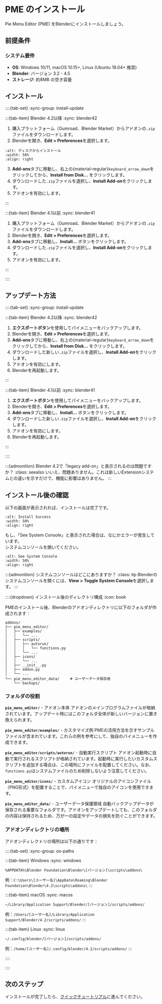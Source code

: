 # PME のインストール

Pie Menu Editor (PME) をBlenderにインストールしましょう。

## 前提条件

### システム要件
- **OS**: Windows 10/11, macOS 10.15+, Linux (Ubuntu 18.04+ 推奨)
- **Blender**: バージョン 3.2 - 4.5
- **ストレージ**: 約8MB の空き容量

## インストール

::::{tab-set}
:sync-group: install-update

:::{tab-item} Blender 4.2以降
:sync: blender42

1.  購入プラットフォーム（Gumroad、Blender Market）からアドオンの`.zip`ファイルをダウンロードします。
2.  Blenderを開き、**Edit > Preferences**を選択します。

```{image} _static/getting_started/install_from_disk.png
:alt: ディスクからインストール
:width: 50%
:align: right
```

3.  **Add-ons**タブに移動し、右上の{material-regular}`keyboard_arrow_down`をクリックしてから、**Install from Disk...** をクリックします。
4.  ダウンロードした`.zip`ファイルを選択し、**Install Add-on**をクリックします。
5.  アドオンを有効にします。

:::

:::{tab-item} Blender 4.1以前
:sync: blender41

1.  購入プラットフォーム（Gumroad、Blender Market）からアドオンの`.zip`ファイルをダウンロードします。
2.  Blenderを開き、**Edit > Preferences**を選択します。
3.  **Add-ons**タブに移動し、**Install...** ボタンをクリックします。
4.  ダウンロードした`.zip`ファイルを選択し、**Install Add-on**をクリックします。
5.  アドオンを有効にします。

:::

::::

## アップデート方法

::::{tab-set}
:sync-group: install-update

:::{tab-item} Blender 4.2以降
:sync: blender42

1.  **エクスポートボタン**を使用してパイメニューをバックアップします。
2.  Blenderを開き、**Edit > Preferences**を選択します。
3.  **Add-ons**タブに移動し、右上の{material-regular}`keyboard_arrow_down`をクリックしてから、**Install from Disk...** をクリックします。
4.  ダウンロードした新しい`.zip`ファイルを選択し、**Install Add-on**をクリックします。
5.  アドオンを有効にします。
6.  Blenderを再起動します。

:::

:::{tab-item} Blender 4.1以前
:sync: blender41

1.  **エクスポートボタン**を使用してパイメニューをバックアップします。
2.  Blenderを開き、**Edit > Preferences**を選択します。
3.  **Add-ons**タブに移動し、**Install...** ボタンをクリックします。
4.  ダウンロードした新しい`.zip`ファイルを選択し、**Install Add-on**をクリックします。
5.  アドオンを有効にします。
6.  Blenderを再起動します。

:::

::::

:::{admonition} Blender 4.2で「legacy add-on」と表示されるのは問題ですか？
:class: seealso
いいえ、問題ありません。これは新しいExtensionシステムとの違いを示すだけで、機能に影響はありません。
:::

## インストール後の確認

以下の画面が表示されれば、インストールは完了です。

```{image} _static/getting_started/install_success.png
:alt: Install Success
:width: 50%
:align: right
```

もし、「See System Console」と表示された場合は、なにかエラーが発生しています。\
システムコンソールを開いてください。

```{image} _static/getting_started/some_error.png
:alt: See System Console
:width: 50%
:align: right
```

:::{admonition} システムコンソールはどこにありますか？
:class: tip
Blenderのシステムコンソールを開くには、**View > Toggle System Console**を選択します。
:::

<!-- ### インストールエラー
(WIP)

**エラー**: "Module not found"
- **原因**: Blenderバージョン非対応
- **解決**: サポート対象バージョンの確認

**エラー**: "Permission denied"
- **原因**: 管理者権限不足
- **解決**: Blenderを管理者として実行

### 動作エラー

**問題**: アドオンが表示されない
- **確認事項**: アドオンの有効化状態
- **解決手順**: Preferences > Add-ons > Pie Menu Editor にチェック -->


::::{dropdown} インストール後のディレクトリ構成
:icon: book

PMEのインストール後、Blenderのアドオンディレクトリに以下のフォルダが作成されます：

```{code-block} text
addons/
├── pie_menu_editor/  
|   ├── examples/
|   │   └── ...
│   ├── scripts/
│   │   ├── autorun/
│   │   │   └── functions.py
│   │   └── ...
│   ├── icons/
│   │   └── ...
│   ├── __init__.py
│   ├── addon.py
│   └── ...
└── pie_menu_editor_data/     # ユーザーデータ保存用
    └── backups/
```

### フォルダの役割

**`pie_menu_editor/`** - アドオン本体
アドオンのメインプログラムファイルが格納されています。アップデート時にはこのフォルダ全体が新しいバージョンに置き換えられます。

**`pie_menu_editor/examples/`** - カスタマイズ例
PMEの活用方法を示すサンプルファイルが含まれています。これらの例を参考にして、独自のパイメニューを作成できます。

**`pie_menu_editor/scripts/autorun/`** - 自動実行スクリプト
アドオン起動時に自動で実行されるスクリプトが格納されています。起動時に実行したいカスタムスクリプトを追加する場合は、この場所にファイルを配置してください。なお、`functions.py`はシステムファイルのため削除しないよう注意してください。

**`pie_menu_editor/icons/`** - カスタムアイコン
オリジナルのアイコンファイル（PNG形式）を配置することで、パイメニューで独自のアイコンを使用できます。

**`pie_menu_editor_data/`** - ユーザーデータ保護領域
自動バックアップデータが保存される重要なフォルダです。アドオンをアップデートしても、このフォルダの内容は保持されるため、万が一の設定やデータの損失を防ぐことができます。

### アドオンディレクトリの場所

アドオンディレクトリの場所は以下の通りです：

::::{tab-set}
:sync-group: os-paths

:::{tab-item} Windows
:sync: windows

```text
%APPDATA%\Blender Foundation\Blender\[バージョン]\scripts\addons\
```

例：`C:\Users\[ユーザー名]\AppData\Roaming\Blender Foundation\Blender\4.2\scripts\addons\`
:::

:::{tab-item} macOS
:sync: macos

```text
~/Library/Application Support/Blender/[バージョン]/scripts/addons/
```

例：`/Users/[ユーザー名]/Library/Application Support/Blender/4.2/scripts/addons/`
:::

:::{tab-item} Linux
:sync: linux

```text
~/.config/blender/[バージョン]/scripts/addons/
```

例：`/home/[ユーザー名]/.config/blender/4.2/scripts/addons/`
:::

::::

::::

## 次のステップ

インストールが完了したら、[クイックチュートリアル](quick_tutorial.md)に進んでください。
